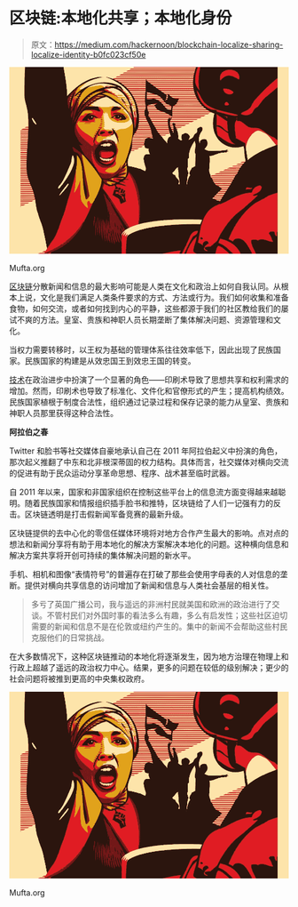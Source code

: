 # 区块链:本地化共享；本地化身份

> 原文：<https://medium.com/hackernoon/blockchain-localize-sharing-localize-identity-b0fc023cf50e>

![](img/8bfeb6748943520a91bd24eda7b91751.png)

Mufta.org

[区块链](https://hackernoon.com/tagged/blockchain)分散新闻和信息的最大影响可能是人类在文化和政治上如何自我认同。从根本上说，文化是我们满足人类条件要求的方式、方法或行为。我们如何收集和准备食物，如何交流，或者如何找到内心的平静，这些都源于我们的社区教给我们的屡试不爽的方法。皇室、贵族和神职人员长期垄断了集体解决问题、资源管理和文化。

当权力需要转移时，以王权为基础的管理体系往往效率低下，因此出现了民族国家。民族国家的构建是从效忠国王到效忠王国的转变。

[技术](https://hackernoon.com/tagged/technology)在政治进步中扮演了一个显著的角色——印刷术导致了思想共享和权利需求的增加。然而，印刷术也导致了标准化、文件化和官僚形式的产生；提高机构绩效。民族国家植根于制度合法性，组织通过记录过程和保存记录的能力从皇室、贵族和神职人员那里获得这种合法性。

**阿拉伯之春**

Twitter 和脸书等社交媒体自豪地承认自己在 2011 年阿拉伯起义中扮演的角色，那次起义推翻了中东和北非根深蒂固的权力结构。具体而言，社交媒体对横向交流的促进有助于民众运动分享革命思想、程序、战术甚至临时武器。

自 2011 年以来，国家和非国家组织在控制这些平台上的信息流方面变得越来越聪明。随着民族国家和情报组织插手脸书和推特，区块链给了人们一记强有力的反击。区块链透明是打击假新闻军备竞赛的最新升级。

区块链提供的去中心化的零信任媒体环境将对地方合作产生最大的影响。点对点的想法和新闻分享将有助于用本地化的解决方案解决本地化的问题。这种横向信息和解决方案共享将开创可持续的集体解决问题的新水平。

手机、相机和图像“表情符号”的普遍存在打破了那些会使用字母表的人对信息的垄断。提供对横向共享信息的访问增加了新闻和信息与人类社会基层的相关性。

> 多亏了英国广播公司，我与遥远的非洲村民就美国和欧洲的政治进行了交谈。不管村民们对外国时事的看法多么有趣，多么有启发性；这些社区迫切需要的新闻和信息不是在伦敦或纽约产生的。集中的新闻不会帮助这些村民克服他们的日常挑战。

在大多数情况下，这种区块链推动的本地化将逐渐发生，因为地方治理在物理上和行政上超越了遥远的政治权力中心。结果，更多的问题在较低的级别解决；更少的社会问题将被推到更高的中央集权政府。

![](img/8bfeb6748943520a91bd24eda7b91751.png)

Mufta.org